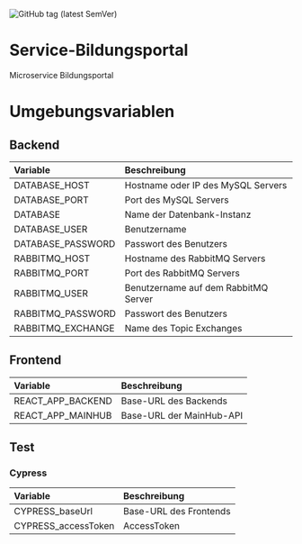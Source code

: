 ![GitHub tag (latest SemVer)](https://shields.herrvergesslich.de/github/v/tag/smartcity-2022/service-bildungsportal?label=Version)
# Service-Bildungsportal
Microservice Bildungsportal

# Umgebungsvariablen

## Backend

| Variable           | Beschreibung                         |
|:-------------------|:-------------------------------------|
| DATABASE\_HOST     | Hostname oder IP des MySQL Servers   |
| DATABASE\_PORT     | Port des MySQL Servers               |
| DATABASE           | Name der Datenbank-Instanz           |
| DATABASE\_USER     | Benutzername                         |
| DATABASE\_PASSWORD | Passwort des Benutzers               |
| RABBITMQ\_HOST     | Hostname des RabbitMQ Servers        |
| RABBITMQ\_PORT     | Port des RabbitMQ Servers            |
| RABBITMQ\_USER     | Benutzername auf dem RabbitMQ Server |
| RABBITMQ\_PASSWORD | Passwort des Benutzers               |
| RABBITMQ\_EXCHANGE | Name des Topic Exchanges             |


## Frontend

| Variable            | Beschreibung             |
|:--------------------|:-------------------------|
| REACT\_APP\_BACKEND | Base-URL des Backends    |
| REACT\_APP\_MAINHUB | Base-URL der MainHub-API |

## Test

### Cypress

| Variable             | Beschreibung           |
|:---------------------|:-----------------------|
| CYPRESS\_baseUrl     | Base-URL des Frontends |
| CYPRESS\_accessToken | AccessToken            |
